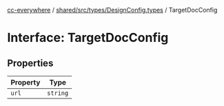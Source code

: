 [cc-everywhere](../../../../../index.md) / [shared/src/types/DesignConfig.types](../index.md) / TargetDocConfig

# Interface: TargetDocConfig

## Properties

| Property | Type |
| ------ | ------ |
| `url` | `string` |
